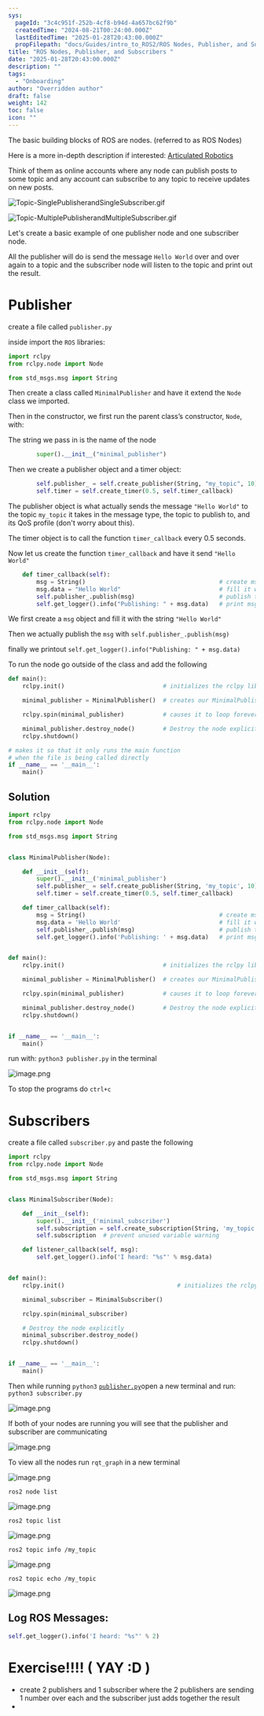 ```yaml
---
sys:
  pageId: "3c4c951f-252b-4cf8-b94d-4a657bc62f9b"
  createdTime: "2024-08-21T00:24:00.000Z"
  lastEditedTime: "2025-01-28T20:43:00.000Z"
  propFilepath: "docs/Guides/intro_to_ROS2/ROS Nodes, Publisher, and Subscribers .md"
title: "ROS Nodes, Publisher, and Subscribers "
date: "2025-01-28T20:43:00.000Z"
description: ""
tags:
  - "Onboarding"
author: "Overridden author"
draft: false
weight: 142
toc: false
icon: ""
---
```


The basic building blocks of ROS are nodes. (referred to as ROS Nodes)

Here is a more in-depth description if interested: [Articulated Robotics](https://articulatedrobotics.xyz/tutorials/ready-for-ros/ros-overview#2-nodes)

Think of them as online accounts where any node can publish posts to some topic and any account can subscribe to any topic to receive updates on new posts.

![Topic-SinglePublisherandSingleSubscriber.gif](https://docs.ros.org/en/humble/_images/Topic-SinglePublisherandSingleSubscriber.gif)

![Topic-MultiplePublisherandMultipleSubscriber.gif](https://docs.ros.org/en/humble/_images/Topic-MultiplePublisherandMultipleSubscriber.gif)

Let's create a basic example of one publisher node and one subscriber node.

All the publisher will do is send the message `Hello World` over and over again to a topic and the subscriber node will listen to the topic and print out the result.

# Publisher

create a file called `publisher.py` 

inside import the `ROS` libraries:

```python
import rclpy
from rclpy.node import Node

from std_msgs.msg import String
```

Then create a class called `MinimalPublisher` and have it extend the `Node` class we imported.

Then in the constructor, we first run the parent class’s constructor, `Node`, with:

The string we pass in is the name of the node

```python
        super().__init__("minimal_publisher")
```

Then we create a publisher object and a timer object:

```python
        self.publisher_ = self.create_publisher(String, "my_topic", 10)
        self.timer = self.create_timer(0.5, self.timer_callback)
```

The publisher object is what actually sends the message `"Hello World"` to the topic `my_topic` it takes in the message type, the topic to publish to, and its QoS profile (don't worry about this).

The timer object is to call the function `timer_callback` every 0.5 seconds.

Now let us create the function `timer_callback` and have it send `"Hello World"`

```python
    def timer_callback(self):
        msg = String()                                      # create msg object
        msg.data = "Hello World"                            # fill it with data
        self.publisher_.publish(msg)                        # publish the message
        self.get_logger().info("Publishing: " + msg.data)   # print msg
```

We first create a `msg` object and fill it with the string `"Hello World"`

Then we actually publish the `msg` with `self.publisher_.publish(msg)`

finally we printout `self.get_logger().info("Publishing: " + msg.data)`

To run the node go outside of the class and add the following

```python
def main():
    rclpy.init()                            # initializes the rclpy library

    minimal_publisher = MinimalPublisher()  # creates our MinimalPublisher object

    rclpy.spin(minimal_publisher)           # causes it to loop forever

    minimal_publisher.destroy_node()        # Destroy the node explicitly
    rclpy.shutdown()

# makes it so that it only runs the main function
# when the file is being called directly
if __name__ == '__main__': 
    main()
```

## Solution

```python
import rclpy
from rclpy.node import Node

from std_msgs.msg import String


class MinimalPublisher(Node):

    def __init__(self):
        super().__init__('minimal_publisher')
        self.publisher_ = self.create_publisher(String, 'my_topic', 10)
        self.timer = self.create_timer(0.5, self.timer_callback)

    def timer_callback(self):
        msg = String()                                      # create msg object
        msg.data = 'Hello World'                            # fill it with data
        self.publisher_.publish(msg)                        # publish the message
        self.get_logger().info('Publishing: ' + msg.data)   # print msg


def main():
    rclpy.init()                            # initializes the rclpy library

    minimal_publisher = MinimalPublisher()  # creates our MinimalPublisher object

    rclpy.spin(minimal_publisher)           # causes it to loop forever

    minimal_publisher.destroy_node()        # Destroy the node explicitly
    rclpy.shutdown()


if __name__ == '__main__':
    main()
```

run with: `python3 publisher.py` in the terminal

![image.png](https://prod-files-secure.s3.us-west-2.amazonaws.com/d518164a-d88e-44d1-a4ee-3adb3bd8bce0/9214accb-ad5b-44f1-a31c-b3167c59138b/image.png?X-Amz-Algorithm=AWS4-HMAC-SHA256&X-Amz-Content-Sha256=UNSIGNED-PAYLOAD&X-Amz-Credential=ASIAZI2LB4662GSX6JK4%2F20250716%2Fus-west-2%2Fs3%2Faws4_request&X-Amz-Date=20250716T210922Z&X-Amz-Expires=3600&X-Amz-Security-Token=IQoJb3JpZ2luX2VjEE0aCXVzLXdlc3QtMiJGMEQCICj%2FWXsPHBm0lO6C0jZbKTieZrYxY0uJPF26TgxpqiG6AiAVRZK85jGJv7dLhQmNMigPxe1IBV8OnjTxz9wZRSXc%2Fir%2FAwhmEAAaDDYzNzQyMzE4MzgwNSIMAKpQDd1Rf8%2FBsZvBKtwDruWyM8OhKOk%2Fd1wJBVSI%2BC6A3GY60R21Ctxi2pLiayRk8cKIUaIUQrybb%2B%2FXFjd2RrFk5xUD%2BPaPCz1PkZUnsom2sntEcW9UbrirJZp3NE3BZxy3DMcIyxGOJjDM33cKlRTX1Ldy3VnmZJEyNbD8mJXhBFEbE%2BwGbqrLC4y5lCvso0HbVCxgPj7lFPJmJvfGCknhGt0epL4wYzR0Hl4E95kW4xlb19mJSrbl3wXmdYEFEb2UT6TuQES%2BkFWROyIcSNNMXu%2FbBQz2TKIEccbVCRn3OxQCjp5P%2FyboQHU9%2BYnpXM%2BjwKsEZIgDGWHExHGq8Wp27NG%2Bh0QqT9aLIN7HgbQe%2B%2FNlL9IgCDjvhfN7vq%2F0jvOAr5v1CnGO%2BzRGNDwo2vjB2Vw%2BGt7hsWWgM1dCsHgncygdzKMe0H2cDqpAc5dMj6PSzU9JiX7GXKFYKxJda6iG4Kc6TGAUumuS3F1Te01bBZS0BxeYuJMnzU%2BBmQ5CYkse8Xu2kCXa54iSAYj4TJMy%2BFYmlTb1kp4%2FKXq3YoWpmDrfEctk3lcaZOKjvJt6Llpvly2Aio%2By2GJiczJqPVF9dKrRQ6UYdmMRK05pyE%2BjOoy26XGiB9%2BB5dqvd1UfM3NjDPClkUo8%2Bwsw35fgwwY6pgE6%2FUG4yuuu2zL592x3zRyO%2B9XxCz%2FBMlsfT%2BuhOTKlZHRPycSje4FvisnzkZpaEf%2BSWzlK%2B94H1udrSW0czHSiCjO%2ByU6OJGIE3R9qSNU20la7L6bgPlwVYOe0ocOuhoKT8eQjxKf9k5L8MhI8bSx6plZd2RGVlnXpFVzX7E%2ByPkMJcxI%2Fyzd8yQtKEM8tYd3U8CX7QZlpZ4sQgWKQMqLKzvIem63t&X-Amz-Signature=6160e2cda41a717b8514d35dadecdba825c7f5c253d200c43ebb7f5214462e39&X-Amz-SignedHeaders=host&x-amz-checksum-mode=ENABLED&x-id=GetObject)

To stop the programs do `ctrl+c`

# Subscribers

create a file called `subscriber.py` and paste the following

```python
import rclpy
from rclpy.node import Node

from std_msgs.msg import String


class MinimalSubscriber(Node):

    def __init__(self):
        super().__init__('minimal_subscriber')
        self.subscription = self.create_subscription(String, 'my_topic', self.listener_callback, 10)
        self.subscription  # prevent unused variable warning

    def listener_callback(self, msg):
        self.get_logger().info('I heard: "%s"' % msg.data)


def main():
    rclpy.init()                                # initializes the rclpy library

    minimal_subscriber = MinimalSubscriber()

    rclpy.spin(minimal_subscriber)

    # Destroy the node explicitly
    minimal_subscriber.destroy_node()
    rclpy.shutdown()


if __name__ == '__main__':
    main()
```

Then while running `python3` [`publisher.py`](http://publisher.py/)open a new terminal and run: `python3 subscriber.py` 

![image.png](https://prod-files-secure.s3.us-west-2.amazonaws.com/d518164a-d88e-44d1-a4ee-3adb3bd8bce0/611fccf2-c738-4dbd-94e9-98f209092866/image.png?X-Amz-Algorithm=AWS4-HMAC-SHA256&X-Amz-Content-Sha256=UNSIGNED-PAYLOAD&X-Amz-Credential=ASIAZI2LB4662GSX6JK4%2F20250716%2Fus-west-2%2Fs3%2Faws4_request&X-Amz-Date=20250716T210922Z&X-Amz-Expires=3600&X-Amz-Security-Token=IQoJb3JpZ2luX2VjEE0aCXVzLXdlc3QtMiJGMEQCICj%2FWXsPHBm0lO6C0jZbKTieZrYxY0uJPF26TgxpqiG6AiAVRZK85jGJv7dLhQmNMigPxe1IBV8OnjTxz9wZRSXc%2Fir%2FAwhmEAAaDDYzNzQyMzE4MzgwNSIMAKpQDd1Rf8%2FBsZvBKtwDruWyM8OhKOk%2Fd1wJBVSI%2BC6A3GY60R21Ctxi2pLiayRk8cKIUaIUQrybb%2B%2FXFjd2RrFk5xUD%2BPaPCz1PkZUnsom2sntEcW9UbrirJZp3NE3BZxy3DMcIyxGOJjDM33cKlRTX1Ldy3VnmZJEyNbD8mJXhBFEbE%2BwGbqrLC4y5lCvso0HbVCxgPj7lFPJmJvfGCknhGt0epL4wYzR0Hl4E95kW4xlb19mJSrbl3wXmdYEFEb2UT6TuQES%2BkFWROyIcSNNMXu%2FbBQz2TKIEccbVCRn3OxQCjp5P%2FyboQHU9%2BYnpXM%2BjwKsEZIgDGWHExHGq8Wp27NG%2Bh0QqT9aLIN7HgbQe%2B%2FNlL9IgCDjvhfN7vq%2F0jvOAr5v1CnGO%2BzRGNDwo2vjB2Vw%2BGt7hsWWgM1dCsHgncygdzKMe0H2cDqpAc5dMj6PSzU9JiX7GXKFYKxJda6iG4Kc6TGAUumuS3F1Te01bBZS0BxeYuJMnzU%2BBmQ5CYkse8Xu2kCXa54iSAYj4TJMy%2BFYmlTb1kp4%2FKXq3YoWpmDrfEctk3lcaZOKjvJt6Llpvly2Aio%2By2GJiczJqPVF9dKrRQ6UYdmMRK05pyE%2BjOoy26XGiB9%2BB5dqvd1UfM3NjDPClkUo8%2Bwsw35fgwwY6pgE6%2FUG4yuuu2zL592x3zRyO%2B9XxCz%2FBMlsfT%2BuhOTKlZHRPycSje4FvisnzkZpaEf%2BSWzlK%2B94H1udrSW0czHSiCjO%2ByU6OJGIE3R9qSNU20la7L6bgPlwVYOe0ocOuhoKT8eQjxKf9k5L8MhI8bSx6plZd2RGVlnXpFVzX7E%2ByPkMJcxI%2Fyzd8yQtKEM8tYd3U8CX7QZlpZ4sQgWKQMqLKzvIem63t&X-Amz-Signature=e17ec265ca39469bda9647b5ad16de0f6160de0cf3ece6aac09eb8e2148f7626&X-Amz-SignedHeaders=host&x-amz-checksum-mode=ENABLED&x-id=GetObject)

If both of your nodes are running you will see that the publisher and subscriber are communicating

![image.png](https://prod-files-secure.s3.us-west-2.amazonaws.com/d518164a-d88e-44d1-a4ee-3adb3bd8bce0/eea428b5-1cf0-43bb-a30b-81cbaf6c5c78/image.png?X-Amz-Algorithm=AWS4-HMAC-SHA256&X-Amz-Content-Sha256=UNSIGNED-PAYLOAD&X-Amz-Credential=ASIAZI2LB4662GSX6JK4%2F20250716%2Fus-west-2%2Fs3%2Faws4_request&X-Amz-Date=20250716T210922Z&X-Amz-Expires=3600&X-Amz-Security-Token=IQoJb3JpZ2luX2VjEE0aCXVzLXdlc3QtMiJGMEQCICj%2FWXsPHBm0lO6C0jZbKTieZrYxY0uJPF26TgxpqiG6AiAVRZK85jGJv7dLhQmNMigPxe1IBV8OnjTxz9wZRSXc%2Fir%2FAwhmEAAaDDYzNzQyMzE4MzgwNSIMAKpQDd1Rf8%2FBsZvBKtwDruWyM8OhKOk%2Fd1wJBVSI%2BC6A3GY60R21Ctxi2pLiayRk8cKIUaIUQrybb%2B%2FXFjd2RrFk5xUD%2BPaPCz1PkZUnsom2sntEcW9UbrirJZp3NE3BZxy3DMcIyxGOJjDM33cKlRTX1Ldy3VnmZJEyNbD8mJXhBFEbE%2BwGbqrLC4y5lCvso0HbVCxgPj7lFPJmJvfGCknhGt0epL4wYzR0Hl4E95kW4xlb19mJSrbl3wXmdYEFEb2UT6TuQES%2BkFWROyIcSNNMXu%2FbBQz2TKIEccbVCRn3OxQCjp5P%2FyboQHU9%2BYnpXM%2BjwKsEZIgDGWHExHGq8Wp27NG%2Bh0QqT9aLIN7HgbQe%2B%2FNlL9IgCDjvhfN7vq%2F0jvOAr5v1CnGO%2BzRGNDwo2vjB2Vw%2BGt7hsWWgM1dCsHgncygdzKMe0H2cDqpAc5dMj6PSzU9JiX7GXKFYKxJda6iG4Kc6TGAUumuS3F1Te01bBZS0BxeYuJMnzU%2BBmQ5CYkse8Xu2kCXa54iSAYj4TJMy%2BFYmlTb1kp4%2FKXq3YoWpmDrfEctk3lcaZOKjvJt6Llpvly2Aio%2By2GJiczJqPVF9dKrRQ6UYdmMRK05pyE%2BjOoy26XGiB9%2BB5dqvd1UfM3NjDPClkUo8%2Bwsw35fgwwY6pgE6%2FUG4yuuu2zL592x3zRyO%2B9XxCz%2FBMlsfT%2BuhOTKlZHRPycSje4FvisnzkZpaEf%2BSWzlK%2B94H1udrSW0czHSiCjO%2ByU6OJGIE3R9qSNU20la7L6bgPlwVYOe0ocOuhoKT8eQjxKf9k5L8MhI8bSx6plZd2RGVlnXpFVzX7E%2ByPkMJcxI%2Fyzd8yQtKEM8tYd3U8CX7QZlpZ4sQgWKQMqLKzvIem63t&X-Amz-Signature=f28eb4e4b2f4b89b87f92ba19fa1acf9c72d8b586c7d34d1a2cd3c3591501ec8&X-Amz-SignedHeaders=host&x-amz-checksum-mode=ENABLED&x-id=GetObject)

To view all the nodes run `rqt_graph` in a new terminal

![image.png](https://prod-files-secure.s3.us-west-2.amazonaws.com/d518164a-d88e-44d1-a4ee-3adb3bd8bce0/1d98e964-4318-4d62-b5c4-8c8f78368598/image.png?X-Amz-Algorithm=AWS4-HMAC-SHA256&X-Amz-Content-Sha256=UNSIGNED-PAYLOAD&X-Amz-Credential=ASIAZI2LB4662GSX6JK4%2F20250716%2Fus-west-2%2Fs3%2Faws4_request&X-Amz-Date=20250716T210922Z&X-Amz-Expires=3600&X-Amz-Security-Token=IQoJb3JpZ2luX2VjEE0aCXVzLXdlc3QtMiJGMEQCICj%2FWXsPHBm0lO6C0jZbKTieZrYxY0uJPF26TgxpqiG6AiAVRZK85jGJv7dLhQmNMigPxe1IBV8OnjTxz9wZRSXc%2Fir%2FAwhmEAAaDDYzNzQyMzE4MzgwNSIMAKpQDd1Rf8%2FBsZvBKtwDruWyM8OhKOk%2Fd1wJBVSI%2BC6A3GY60R21Ctxi2pLiayRk8cKIUaIUQrybb%2B%2FXFjd2RrFk5xUD%2BPaPCz1PkZUnsom2sntEcW9UbrirJZp3NE3BZxy3DMcIyxGOJjDM33cKlRTX1Ldy3VnmZJEyNbD8mJXhBFEbE%2BwGbqrLC4y5lCvso0HbVCxgPj7lFPJmJvfGCknhGt0epL4wYzR0Hl4E95kW4xlb19mJSrbl3wXmdYEFEb2UT6TuQES%2BkFWROyIcSNNMXu%2FbBQz2TKIEccbVCRn3OxQCjp5P%2FyboQHU9%2BYnpXM%2BjwKsEZIgDGWHExHGq8Wp27NG%2Bh0QqT9aLIN7HgbQe%2B%2FNlL9IgCDjvhfN7vq%2F0jvOAr5v1CnGO%2BzRGNDwo2vjB2Vw%2BGt7hsWWgM1dCsHgncygdzKMe0H2cDqpAc5dMj6PSzU9JiX7GXKFYKxJda6iG4Kc6TGAUumuS3F1Te01bBZS0BxeYuJMnzU%2BBmQ5CYkse8Xu2kCXa54iSAYj4TJMy%2BFYmlTb1kp4%2FKXq3YoWpmDrfEctk3lcaZOKjvJt6Llpvly2Aio%2By2GJiczJqPVF9dKrRQ6UYdmMRK05pyE%2BjOoy26XGiB9%2BB5dqvd1UfM3NjDPClkUo8%2Bwsw35fgwwY6pgE6%2FUG4yuuu2zL592x3zRyO%2B9XxCz%2FBMlsfT%2BuhOTKlZHRPycSje4FvisnzkZpaEf%2BSWzlK%2B94H1udrSW0czHSiCjO%2ByU6OJGIE3R9qSNU20la7L6bgPlwVYOe0ocOuhoKT8eQjxKf9k5L8MhI8bSx6plZd2RGVlnXpFVzX7E%2ByPkMJcxI%2Fyzd8yQtKEM8tYd3U8CX7QZlpZ4sQgWKQMqLKzvIem63t&X-Amz-Signature=205c43712f3d56d2daf11bd0d6e1e871dff73fed1c70c84962dded3310c9865a&X-Amz-SignedHeaders=host&x-amz-checksum-mode=ENABLED&x-id=GetObject)

`ros2 node list`

![image.png](https://prod-files-secure.s3.us-west-2.amazonaws.com/d518164a-d88e-44d1-a4ee-3adb3bd8bce0/680ac8cf-e6d9-4164-9ece-5b9a6fccffee/image.png?X-Amz-Algorithm=AWS4-HMAC-SHA256&X-Amz-Content-Sha256=UNSIGNED-PAYLOAD&X-Amz-Credential=ASIAZI2LB4662GSX6JK4%2F20250716%2Fus-west-2%2Fs3%2Faws4_request&X-Amz-Date=20250716T210922Z&X-Amz-Expires=3600&X-Amz-Security-Token=IQoJb3JpZ2luX2VjEE0aCXVzLXdlc3QtMiJGMEQCICj%2FWXsPHBm0lO6C0jZbKTieZrYxY0uJPF26TgxpqiG6AiAVRZK85jGJv7dLhQmNMigPxe1IBV8OnjTxz9wZRSXc%2Fir%2FAwhmEAAaDDYzNzQyMzE4MzgwNSIMAKpQDd1Rf8%2FBsZvBKtwDruWyM8OhKOk%2Fd1wJBVSI%2BC6A3GY60R21Ctxi2pLiayRk8cKIUaIUQrybb%2B%2FXFjd2RrFk5xUD%2BPaPCz1PkZUnsom2sntEcW9UbrirJZp3NE3BZxy3DMcIyxGOJjDM33cKlRTX1Ldy3VnmZJEyNbD8mJXhBFEbE%2BwGbqrLC4y5lCvso0HbVCxgPj7lFPJmJvfGCknhGt0epL4wYzR0Hl4E95kW4xlb19mJSrbl3wXmdYEFEb2UT6TuQES%2BkFWROyIcSNNMXu%2FbBQz2TKIEccbVCRn3OxQCjp5P%2FyboQHU9%2BYnpXM%2BjwKsEZIgDGWHExHGq8Wp27NG%2Bh0QqT9aLIN7HgbQe%2B%2FNlL9IgCDjvhfN7vq%2F0jvOAr5v1CnGO%2BzRGNDwo2vjB2Vw%2BGt7hsWWgM1dCsHgncygdzKMe0H2cDqpAc5dMj6PSzU9JiX7GXKFYKxJda6iG4Kc6TGAUumuS3F1Te01bBZS0BxeYuJMnzU%2BBmQ5CYkse8Xu2kCXa54iSAYj4TJMy%2BFYmlTb1kp4%2FKXq3YoWpmDrfEctk3lcaZOKjvJt6Llpvly2Aio%2By2GJiczJqPVF9dKrRQ6UYdmMRK05pyE%2BjOoy26XGiB9%2BB5dqvd1UfM3NjDPClkUo8%2Bwsw35fgwwY6pgE6%2FUG4yuuu2zL592x3zRyO%2B9XxCz%2FBMlsfT%2BuhOTKlZHRPycSje4FvisnzkZpaEf%2BSWzlK%2B94H1udrSW0czHSiCjO%2ByU6OJGIE3R9qSNU20la7L6bgPlwVYOe0ocOuhoKT8eQjxKf9k5L8MhI8bSx6plZd2RGVlnXpFVzX7E%2ByPkMJcxI%2Fyzd8yQtKEM8tYd3U8CX7QZlpZ4sQgWKQMqLKzvIem63t&X-Amz-Signature=04e9902f4e5c98db9179d7fe76e176889615264d81df58ba4852687ec6998557&X-Amz-SignedHeaders=host&x-amz-checksum-mode=ENABLED&x-id=GetObject)

`ros2 topic list`

![image.png](https://prod-files-secure.s3.us-west-2.amazonaws.com/d518164a-d88e-44d1-a4ee-3adb3bd8bce0/eee2ebe1-27ef-4a4a-96fb-2ca54126fb29/image.png?X-Amz-Algorithm=AWS4-HMAC-SHA256&X-Amz-Content-Sha256=UNSIGNED-PAYLOAD&X-Amz-Credential=ASIAZI2LB4662GSX6JK4%2F20250716%2Fus-west-2%2Fs3%2Faws4_request&X-Amz-Date=20250716T210922Z&X-Amz-Expires=3600&X-Amz-Security-Token=IQoJb3JpZ2luX2VjEE0aCXVzLXdlc3QtMiJGMEQCICj%2FWXsPHBm0lO6C0jZbKTieZrYxY0uJPF26TgxpqiG6AiAVRZK85jGJv7dLhQmNMigPxe1IBV8OnjTxz9wZRSXc%2Fir%2FAwhmEAAaDDYzNzQyMzE4MzgwNSIMAKpQDd1Rf8%2FBsZvBKtwDruWyM8OhKOk%2Fd1wJBVSI%2BC6A3GY60R21Ctxi2pLiayRk8cKIUaIUQrybb%2B%2FXFjd2RrFk5xUD%2BPaPCz1PkZUnsom2sntEcW9UbrirJZp3NE3BZxy3DMcIyxGOJjDM33cKlRTX1Ldy3VnmZJEyNbD8mJXhBFEbE%2BwGbqrLC4y5lCvso0HbVCxgPj7lFPJmJvfGCknhGt0epL4wYzR0Hl4E95kW4xlb19mJSrbl3wXmdYEFEb2UT6TuQES%2BkFWROyIcSNNMXu%2FbBQz2TKIEccbVCRn3OxQCjp5P%2FyboQHU9%2BYnpXM%2BjwKsEZIgDGWHExHGq8Wp27NG%2Bh0QqT9aLIN7HgbQe%2B%2FNlL9IgCDjvhfN7vq%2F0jvOAr5v1CnGO%2BzRGNDwo2vjB2Vw%2BGt7hsWWgM1dCsHgncygdzKMe0H2cDqpAc5dMj6PSzU9JiX7GXKFYKxJda6iG4Kc6TGAUumuS3F1Te01bBZS0BxeYuJMnzU%2BBmQ5CYkse8Xu2kCXa54iSAYj4TJMy%2BFYmlTb1kp4%2FKXq3YoWpmDrfEctk3lcaZOKjvJt6Llpvly2Aio%2By2GJiczJqPVF9dKrRQ6UYdmMRK05pyE%2BjOoy26XGiB9%2BB5dqvd1UfM3NjDPClkUo8%2Bwsw35fgwwY6pgE6%2FUG4yuuu2zL592x3zRyO%2B9XxCz%2FBMlsfT%2BuhOTKlZHRPycSje4FvisnzkZpaEf%2BSWzlK%2B94H1udrSW0czHSiCjO%2ByU6OJGIE3R9qSNU20la7L6bgPlwVYOe0ocOuhoKT8eQjxKf9k5L8MhI8bSx6plZd2RGVlnXpFVzX7E%2ByPkMJcxI%2Fyzd8yQtKEM8tYd3U8CX7QZlpZ4sQgWKQMqLKzvIem63t&X-Amz-Signature=30d2f0737a302567ba65eaf19226b917ec1b6e02ab3b45e0d728ee5455d2caab&X-Amz-SignedHeaders=host&x-amz-checksum-mode=ENABLED&x-id=GetObject)

`ros2 topic info /my_topic`

![image.png](https://prod-files-secure.s3.us-west-2.amazonaws.com/d518164a-d88e-44d1-a4ee-3adb3bd8bce0/6288ef12-cb9e-406f-b9eb-65feed3a9011/image.png?X-Amz-Algorithm=AWS4-HMAC-SHA256&X-Amz-Content-Sha256=UNSIGNED-PAYLOAD&X-Amz-Credential=ASIAZI2LB4662GSX6JK4%2F20250716%2Fus-west-2%2Fs3%2Faws4_request&X-Amz-Date=20250716T210922Z&X-Amz-Expires=3600&X-Amz-Security-Token=IQoJb3JpZ2luX2VjEE0aCXVzLXdlc3QtMiJGMEQCICj%2FWXsPHBm0lO6C0jZbKTieZrYxY0uJPF26TgxpqiG6AiAVRZK85jGJv7dLhQmNMigPxe1IBV8OnjTxz9wZRSXc%2Fir%2FAwhmEAAaDDYzNzQyMzE4MzgwNSIMAKpQDd1Rf8%2FBsZvBKtwDruWyM8OhKOk%2Fd1wJBVSI%2BC6A3GY60R21Ctxi2pLiayRk8cKIUaIUQrybb%2B%2FXFjd2RrFk5xUD%2BPaPCz1PkZUnsom2sntEcW9UbrirJZp3NE3BZxy3DMcIyxGOJjDM33cKlRTX1Ldy3VnmZJEyNbD8mJXhBFEbE%2BwGbqrLC4y5lCvso0HbVCxgPj7lFPJmJvfGCknhGt0epL4wYzR0Hl4E95kW4xlb19mJSrbl3wXmdYEFEb2UT6TuQES%2BkFWROyIcSNNMXu%2FbBQz2TKIEccbVCRn3OxQCjp5P%2FyboQHU9%2BYnpXM%2BjwKsEZIgDGWHExHGq8Wp27NG%2Bh0QqT9aLIN7HgbQe%2B%2FNlL9IgCDjvhfN7vq%2F0jvOAr5v1CnGO%2BzRGNDwo2vjB2Vw%2BGt7hsWWgM1dCsHgncygdzKMe0H2cDqpAc5dMj6PSzU9JiX7GXKFYKxJda6iG4Kc6TGAUumuS3F1Te01bBZS0BxeYuJMnzU%2BBmQ5CYkse8Xu2kCXa54iSAYj4TJMy%2BFYmlTb1kp4%2FKXq3YoWpmDrfEctk3lcaZOKjvJt6Llpvly2Aio%2By2GJiczJqPVF9dKrRQ6UYdmMRK05pyE%2BjOoy26XGiB9%2BB5dqvd1UfM3NjDPClkUo8%2Bwsw35fgwwY6pgE6%2FUG4yuuu2zL592x3zRyO%2B9XxCz%2FBMlsfT%2BuhOTKlZHRPycSje4FvisnzkZpaEf%2BSWzlK%2B94H1udrSW0czHSiCjO%2ByU6OJGIE3R9qSNU20la7L6bgPlwVYOe0ocOuhoKT8eQjxKf9k5L8MhI8bSx6plZd2RGVlnXpFVzX7E%2ByPkMJcxI%2Fyzd8yQtKEM8tYd3U8CX7QZlpZ4sQgWKQMqLKzvIem63t&X-Amz-Signature=2e4b3897c9a794ee7ca620dd32fcc7464dee0298b05a0ccdf9f2e57e7b320683&X-Amz-SignedHeaders=host&x-amz-checksum-mode=ENABLED&x-id=GetObject)

`ros2 topic echo /my_topic`

![image.png](https://prod-files-secure.s3.us-west-2.amazonaws.com/d518164a-d88e-44d1-a4ee-3adb3bd8bce0/0a6fcb4d-422d-4a6c-a803-749ef4adf2c6/image.png?X-Amz-Algorithm=AWS4-HMAC-SHA256&X-Amz-Content-Sha256=UNSIGNED-PAYLOAD&X-Amz-Credential=ASIAZI2LB4662GSX6JK4%2F20250716%2Fus-west-2%2Fs3%2Faws4_request&X-Amz-Date=20250716T210922Z&X-Amz-Expires=3600&X-Amz-Security-Token=IQoJb3JpZ2luX2VjEE0aCXVzLXdlc3QtMiJGMEQCICj%2FWXsPHBm0lO6C0jZbKTieZrYxY0uJPF26TgxpqiG6AiAVRZK85jGJv7dLhQmNMigPxe1IBV8OnjTxz9wZRSXc%2Fir%2FAwhmEAAaDDYzNzQyMzE4MzgwNSIMAKpQDd1Rf8%2FBsZvBKtwDruWyM8OhKOk%2Fd1wJBVSI%2BC6A3GY60R21Ctxi2pLiayRk8cKIUaIUQrybb%2B%2FXFjd2RrFk5xUD%2BPaPCz1PkZUnsom2sntEcW9UbrirJZp3NE3BZxy3DMcIyxGOJjDM33cKlRTX1Ldy3VnmZJEyNbD8mJXhBFEbE%2BwGbqrLC4y5lCvso0HbVCxgPj7lFPJmJvfGCknhGt0epL4wYzR0Hl4E95kW4xlb19mJSrbl3wXmdYEFEb2UT6TuQES%2BkFWROyIcSNNMXu%2FbBQz2TKIEccbVCRn3OxQCjp5P%2FyboQHU9%2BYnpXM%2BjwKsEZIgDGWHExHGq8Wp27NG%2Bh0QqT9aLIN7HgbQe%2B%2FNlL9IgCDjvhfN7vq%2F0jvOAr5v1CnGO%2BzRGNDwo2vjB2Vw%2BGt7hsWWgM1dCsHgncygdzKMe0H2cDqpAc5dMj6PSzU9JiX7GXKFYKxJda6iG4Kc6TGAUumuS3F1Te01bBZS0BxeYuJMnzU%2BBmQ5CYkse8Xu2kCXa54iSAYj4TJMy%2BFYmlTb1kp4%2FKXq3YoWpmDrfEctk3lcaZOKjvJt6Llpvly2Aio%2By2GJiczJqPVF9dKrRQ6UYdmMRK05pyE%2BjOoy26XGiB9%2BB5dqvd1UfM3NjDPClkUo8%2Bwsw35fgwwY6pgE6%2FUG4yuuu2zL592x3zRyO%2B9XxCz%2FBMlsfT%2BuhOTKlZHRPycSje4FvisnzkZpaEf%2BSWzlK%2B94H1udrSW0czHSiCjO%2ByU6OJGIE3R9qSNU20la7L6bgPlwVYOe0ocOuhoKT8eQjxKf9k5L8MhI8bSx6plZd2RGVlnXpFVzX7E%2ByPkMJcxI%2Fyzd8yQtKEM8tYd3U8CX7QZlpZ4sQgWKQMqLKzvIem63t&X-Amz-Signature=b96bf98a3fe9eb04a7b8051347ecd21f546fe182c50bc7b207a517a8ee6dbfb4&X-Amz-SignedHeaders=host&x-amz-checksum-mode=ENABLED&x-id=GetObject)

## Log ROS Messages:

```python
self.get_logger().info('I heard: "%s"' % 2)
```

# Exercise!!!! ( YAY :D )

- create 2 publishers and 1 subscriber where the 2 publishers are sending 1 number over each and the subscriber just adds together the result
- 
